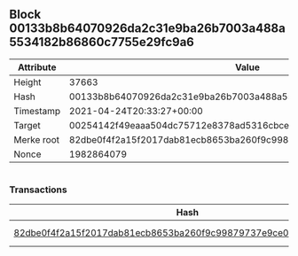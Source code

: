 ## Block 00133b8b64070926da2c31e9ba26b7003a488a5534182b86860c7755e29fc9a6

Attribute | Value
--- | ---
Height | 37663
Hash | 00133b8b64070926da2c31e9ba26b7003a488a5534182b86860c7755e29fc9a6
Timestamp | 2021-04-24T20:33:27+00:00
Target | 00254142f49eaaa504dc75712e8378ad5316cbcead634704b3734b6271167cc4
Merke root | 82dbe0f4f2a15f2017dab81ecb8653ba260f9c99879737e9ce000154983eed7a
Nonce | 1982864079

```

```

### Transactions

Hash | Amount
--- | ---
[82dbe0f4f2a15f2017dab81ecb8653ba260f9c99879737e9ce000154983eed7a](82dbe0f4f2a15f2017dab81ecb8653ba260f9c99879737e9ce000154983eed7a.md) | 10.00000000 SKEPTI 
